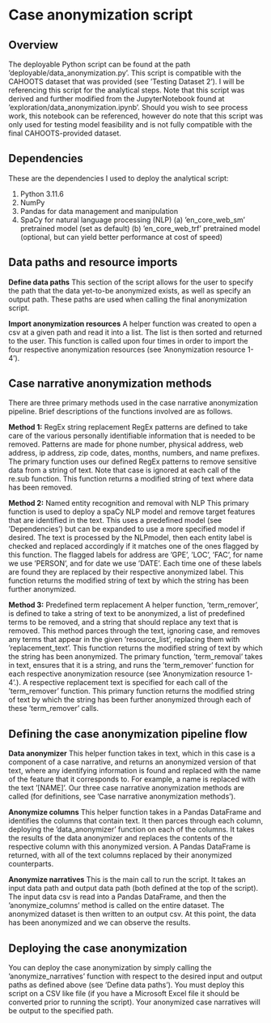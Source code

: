 # Case anonymization script
## Overview
The deployable Python script can be found at the path ’deployable/data_anonymization.py’. This script is
compatible with the CAHOOTS dataset that was provided (see ’Testing Dataset 2’). I will be referencing this
script for the analytical steps. Note that this script was derived and further modified from the JupyterNotebook
found at ’exploration/data_anonymization.ipynb’. Should you wish to see process work, this notebook can
be referenced, however do note that this script was only used for testing model feasibility and is not fully
compatible with the final CAHOOTS-provided dataset.

## Dependencies
These are the dependencies I used to deploy the analytical script:

1. Python 3.11.6
2. NumPy
3. Pandas for data management and manipulation
4. SpaCy for natural language processing (NLP)
  (a) ’en_core_web_sm’ pretrained model (set as default)
  (b) ’en_core_web_trf’ pretrained model (optional, but can yield better performance at cost of speed)

## Data paths and resource imports
**Define data paths** This section of the script allows for the user to specify the path that the data yet-to-be
anonymized exists, as well as specify an output path. These paths are used when calling the final anonymization
script.

**Import anonymization resources** A helper function was created to open a csv at a given path and read it into
a list. The list is then sorted and returned to the user. This function is called upon four times in order to
import the four respective anonymization resources (see ’Anonymization resource 1-4’).

## Case narrative anonymization methods
There are three primary methods used in the case narrative anonymization pipeline. Brief descriptions of the
functions involved are as follows.

**Method 1:** RegEx string replacement RegEx patterns are defined to take care of the various personally
identifiable information that is needed to be removed. Patterns are made for phone number, physical address,
web address, ip address, zip code, dates, months, numbers, and name prefixes.
The primary function uses our defined RegEx patterns to remove sensitive data from a string of text. Note
that case is ignored at each call of the re.sub function. This function returns a modified string of text where
data has been removed.

**Method 2:** Named entity recognition and removal with NLP This primary function is used to deploy a
spaCy NLP model and remove target features that are identified in the text. This uses a predefined model
(see ’Dependencies’) but can be expanded to use a more specified model if desired. The text is processed by
the NLPmodel, then each entity label is checked and replaced accordingly if it matches one of the ones flagged
by this function. The flagged labels for address are ’GPE’, ’LOC’, ’FAC’, for name we use ’PERSON’, and for
date we use ’DATE’. Each time one of these labels are found they are replaced by their respective anonymized
label. This function returns the modified string of text by which the string has been further anonymized.

**Method 3:** Predefined term replacement A helper function, ’term_remover’, is defined to take a string of
text to be anonymized, a list of predefined terms to be removed, and a string that should replace any text that
is removed. This method parces through the text, ignoring case, and removes any terms that appear in the
given ’resource_list’, replacing them with ’replacement_text’. This function returns the modified string of text
by which the string has been anonymized.
The primary function, ’term_removal’ takes in text, ensures that it is a string, and runs the ’term_remover’
function for each respective anonymization resource (see ’Anonymization resource 1-4’.). A respective replacement
text is specified for each call of the ’term_remover’ function. This primary function returns the
modified string of text by which the string has been further anonymized through each of these ’term_remover’
calls.

## Defining the case anonymization pipeline flow
**Data anonymizer** This helper function takes in text, which in this case is a component of a case narrative,
and returns an anonymized version of that text, where any identifying information is found and replaced with
the name of the feature that it corresponds to. For example, a name is replaced with the text ’[NAME]’. Our
three case narrative anonymization methods are called (for definitions, see ’Case narrative anonymization
methods’).

**Anonymize columns** This helper function takes in a Pandas DataFrame and identifies the columns that
contain text. It then parces through each column, deploying the ’data_anonymizer’ function on each of the
columns. It takes the results of the data anonymizer and replaces the contents of the respective column with
this anonymized version. A Pandas DataFrame is returned, with all of the text columns replaced by their
anonymized counterparts.

**Anonymize narratives** This is the main call to run the script. It takes an input data path and output data
path (both defined at the top of the script). The input data csv is read into a Pandas DataFrame, and then the
’anonymize_columns’ method is called on the entire dataset. The anonymized dataset is then written to an
output csv. At this point, the data has been anonymized and we can observe the results.

## Deploying the case anonymization
You can deploy the case anonymization by simply calling the ’anonymize_narratives’ function with respect
to the desired input and output paths as defined above (see ’Define data paths’). You must deploy this script
on a CSV like file (if you have a Microsoft Excel file it should be converted prior to running the script). Your
anonymized case narratives will be output to the specified path.

